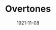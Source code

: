 ---
title: Overtones
date: 1921-11-08
opening_date: 1921-11-08
closing_date:
layout: productions

playbill:
Theatre: Theatre Jacksonville
cast:
- Maggie: Birsa Shepard
- Harriet: Elaine I. Minick
- Hetty: Grace E. Haase
- Margaret: Jessie McGriff
crew:
- Director: Tracy L'Engle
- Props: John A. Cunningham
- Stage Decoration:
  - Katherine Wilson
  - Mrs. Strawn Perry
---